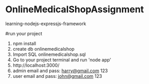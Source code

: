 # OnlineMedicalShopAssignment
learning-nodejs-expressjs-framework 

#run your project

1. npm install
2. create db onlinemedicalshop
3. Import SQL onlinemedicalshop.sql
4. Go to your project terminal and run 'node app'
5. http://localhost:3000/
6. admin email and pass: harry@gmail.com 123
7. user email and pass: john@gmail.com 123
